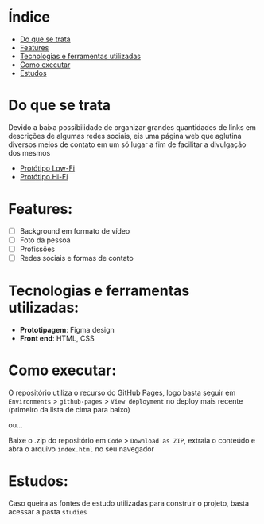 # Índice

- [Do que se trata](#do-que-se-trata)
- [Features](#features)
- [Tecnologias e ferramentas utilizadas](#tecnologias-e-ferramentas-utilizadas)
- [Como executar](#como-executar)
- [Estudos](#estudos)

# Do que se trata

Devido a baixa possibilidade de organizar grandes quantidades de links em descrições de algumas redes sociais, eis uma página web que aglutina diversos meios de contato em um só lugar a fim de facilitar a divulgação dos mesmos

- [Protótipo Low-Fi](https://www.figma.com/file/35z4DKjPVlGuYNm5SYEcSG/LF-Social-Networking-Card?node-id=0%3A1&t=5GlAzA0Qvw3MhofE-1)
- [Protótipo Hi-Fi](https://www.figma.com/file/4NTQrdrK9OEROGab8dGA3n/HF-Social-Networking-Card?node-id=0%3A1&t=aEjNCHfd8KNizCxH-1)

# Features:

- [ ] Background em formato de vídeo 
- [ ] Foto da pessoa
- [ ] Profissões
- [ ] Redes sociais e formas de contato

# Tecnologias e ferramentas utilizadas:

- **Prototipagem**: Figma design
- **Front end**: HTML, CSS

# Como executar:

O repositório utiliza o recurso do GitHub Pages, logo basta seguir em `Environments` > `github-pages` > `View deployment` no deploy mais recente (primeiro da lista de cima para baixo) 

ou...

Baixe o .zip do repositório em `Code` > `Download as ZIP`, extraia o conteúdo e abra o arquivo `index.html` no seu navegador

# Estudos:

Caso queira as fontes de estudo utilizadas para construir o projeto, basta acessar a pasta `studies`